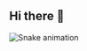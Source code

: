 ## Hi there 👋

![Snake animation](https://github.com/PtHntaeaaa/PtHntaeaaa/blob/output/github-contribution-grid-snake.svg)
<!--
**PtHntaeaaa/PtHntaeaaa** is a ✨ _special_ ✨ repository because its `README.md` (this file) appears on your GitHub profile.

Here are some ideas to get you started:

- 🔭 I’m currently working on ...
- 🌱 I’m currently learning ...
- 👯 I’m looking to collaborate on ...
- 🤔 I’m looking for help with ...
- 💬 Ask me about ...
- 📫 How to reach me: ...
- 😄 Pronouns: ...
- ⚡ Fun fact: ...
-->
